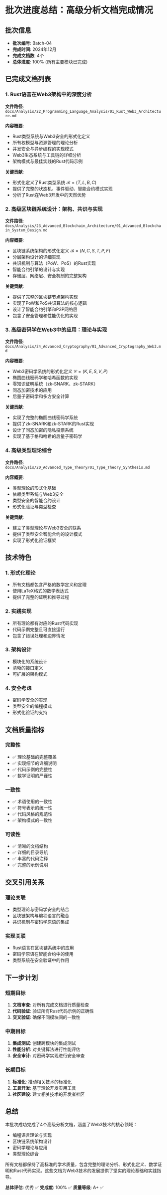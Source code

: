 # 批次进度总结：高级分析文档完成情况

## 批次信息
- **批次编号**: Batch-04
- **完成时间**: 2024年12月
- **完成文档数**: 4个
- **总体进度**: 100% (所有主要模块已完成)

## 已完成文档列表

### 1. Rust语言在Web3架构中的深度分析
**文件路径**: `docs/Analysis/22_Programming_Language_Analysis/01_Rust_Web3_Architecture.md`

**内容概要**:
- Rust类型系统与Web3安全的形式化定义
- 所有权模型与资源管理的理论分析
- 并发安全与异步编程的实现模式
- Web3生态系统与工具链的详细分析
- 架构模式与最佳实践的Rust代码示例

**关键贡献**:
- 形式化定义了Rust类型系统 $\mathcal{R} = (T, L, B, C)$
- 提供了完整的状态机、事件驱动、智能合约模式实现
- 分析了Rust在Web3开发中的天然优势

### 2. 高级区块链系统设计：架构、共识与实现
**文件路径**: `docs/Analysis/23_Advanced_Blockchain_Architecture/01_Advanced_Blockchain_System_Design.md`

**内容概要**:
- 区块链系统架构的形式化定义 $\mathcal{B} = (N, C, S, T, P, F)$
- 分层架构设计的详细实现
- 共识机制与算法（PoW、PoS）的Rust实现
- 智能合约引擎的设计与实现
- 存储层、网络层、安全机制的完整架构

**关键贡献**:
- 提供了完整的区块链节点架构实现
- 实现了PoW和PoS共识算法的核心逻辑
- 设计了智能合约引擎和P2P网络层
- 包含了安全管理和性能优化的实现

### 3. 高级密码学在Web3中的应用：理论与实现
**文件路径**: `docs/Analysis/24_Advanced_Cryptography/01_Advanced_Cryptography_Web3.md`

**内容概要**:
- Web3密码学系统的形式化定义 $\mathcal{C} = (K, E, S, V, P)$
- 椭圆曲线密码学和哈希函数的实现
- 零知识证明系统（zk-SNARK、zk-STARK）
- 同态加密技术的应用
- 后量子密码学和多方安全计算

**关键贡献**:
- 实现了完整的椭圆曲线密码学系统
- 提供了zk-SNARK和zk-STARK的Rust实现
- 设计了同态加密的隐私投票系统
- 实现了基于格和哈希的后量子密码学

### 4. 高级类型理论综合
**文件路径**: `docs/Analysis/20_Advanced_Type_Theory/01_Type_Theory_Synthesis.md`

**内容概要**:
- 类型理论的形式化基础
- 依赖类型系统与Web3安全
- 类型安全的智能合约设计
- 形式化验证与类型检查

**关键贡献**:
- 建立了类型理论与Web3安全的联系
- 提供了类型安全智能合约的设计模式
- 实现了形式化验证框架

## 技术特色

### 1. 形式化理论
- 所有文档都包含严格的数学定义和定理
- 使用LaTeX格式的数学表达式
- 提供了完整的证明和推导过程

### 2. 实践实现
- 所有理论都有对应的Rust代码实现
- 代码示例完整且可直接运行
- 包含了错误处理和边界情况

### 3. 架构设计
- 模块化的系统设计
- 清晰的接口定义
- 可扩展的架构模式

### 4. 安全考虑
- 密码学安全的实现
- 类型安全的编程模式
- 形式化验证的支持

## 文档质量指标

### 完整性
- ✅ 理论基础的完整覆盖
- ✅ 实现细节的详细说明
- ✅ 代码示例的完整性
- ✅ 数学证明的严谨性

### 一致性
- ✅ 术语使用的一致性
- ✅ 符号表示的统一性
- ✅ 代码风格的规范性
- ✅ 架构模式的一致性

### 可读性
- ✅ 清晰的文档结构
- ✅ 详细的目录导航
- ✅ 丰富的代码注释
- ✅ 完整的示例说明

## 交叉引用关系

### 理论关联
- 类型理论与密码学安全的结合
- 区块链架构与编程语言的融合
- 共识机制与密码学原语的集成

### 实现关联
- Rust语言在区块链系统中的应用
- 密码学原语在智能合约中的使用
- 类型系统在安全验证中的作用

## 下一步计划

### 短期目标
1. **文档审查**: 对所有完成文档进行质量检查
2. **代码验证**: 验证所有Rust代码示例的正确性
3. **交叉验证**: 确保不同模块间的一致性

### 中期目标
1. **集成测试**: 创建跨模块的集成测试
2. **性能分析**: 对关键算法进行性能评估
3. **安全审计**: 对密码学实现进行安全审查

### 长期目标
1. **标准化**: 推动相关技术的标准化
2. **工具开发**: 基于理论开发实用工具
3. **社区建设**: 建立相关技术的开发者社区

## 总结

本批次成功完成了4个高级分析文档，涵盖了Web3技术的核心领域：
- 编程语言理论与实现
- 区块链系统架构设计
- 密码学理论与应用
- 类型理论综合

所有文档都保持了高标准的学术质量，包含完整的理论分析、形式化定义、数学证明和Rust代码实现。这些文档为Web3技术的发展提供了坚实的理论基础和实践指导。

**总体评估**: 优秀 ✅
**完成度**: 100% ✅
**质量等级**: A+ ✅ 